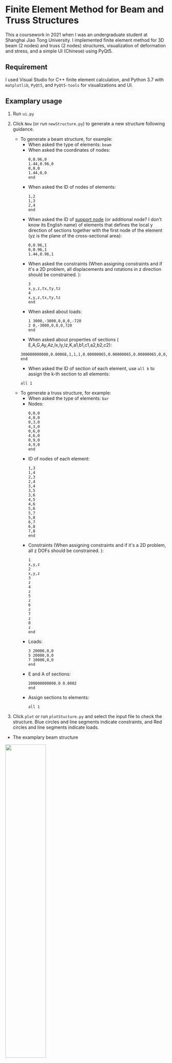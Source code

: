 # Finite Element Method for Beam and Truss Structures

This a coursework in 2021 when I was an undergraduate student at Shanghai Jiao Tong University. I implemented finite element method for 3D beam (2 nodes) and truss (2 nodes) structures, visualization of deformation and stress, and a simple UI (Chinese) using PyQt5.

## Requirement

I used Visual Studio for C++ finite element calculation, and Python 3.7 with `matplotlib`, `PyQt5`, and `PyQt5-tools` for visualizations and UI. 

## Examplary usage

1. Run `ui.py`
2. Click `New` (or run `newStructure.py`) to generate a new structure following guidance.
    * To generate a beam structure, for example:
        * When asked the type of elements: `beam`
        * When asked the coordinates of nodes:
            ```shell
            0,0.96,0
            1.44,0.96,0
            0,0,0
            1.44,0,0
            end
            ```
        * When asked the ID of nodes of elements:
            ```shell
            1,2
            1,3
            2,4
            end
            ```
        * When asked the ID of [support node](https://classes.engineering.wustl.edu/2009/spring/mase5513/abaqus/docs/v6.6/books/usb/default.htm?startat=pt06ch23s03alm08.html) (or additional node? I don't know its English name) of elements that defines the local y direction of sections together with the first node of the element (yz is the plane of the cross-sectional area): 
            ```shell
            0,0.96,1
            0,0.96,1
            1.44,0.96,1
            ```
        * When asked the constraints (When assigning constraints and if it's a 2D problem, all displacements and rotations in z direction should be constrained. ):
            ```shell
            3
            x,y,z,tx,ty,tz
            4 
            x,y,z,tx,ty,tz
            end
            ```
        * When asked about loads:
            ```shell
            1 3000,-3000,0,0,0,-720
            2 0,-3000,0,0,0,720
            end
            ```
        * When asked about properties of sections ( E,A,G,Ay,Az,Ix,Iy,Iz,K,a1,b1,c1,a2,b2,c2):
        ```shell
        300000000000,0.00068,1,1,1,0.00000065,0.00000065,0.00000065,0,0,0,0,0,0,0
        end
        ```
        * When asked the ID of section  of each element, use `all k` to assign the k-th section to all elements:
        ```shell
        all 1
        ```
    * To generate a truss structure, for example: 
        * When asked the type of elements: `bar`
        * Nodes:
            ```shell
            0,0,0
            4,0,0
            0,3,0
            4,3,0
            0,6,0
            4,6,0
            0,9,0
            4,9,0
            end
            ```
        * ID of nodes of each element:
            ```shell
            1,3
            1,4
            2,3
            2,4
            3,4
            3,5
            3,6
            4,5
            4,6
            5,6
            5,7
            5,8
            6,7
            6,8
            7,8
            end
            ```
        * Constraints (When assigning constraints and if it's a 2D problem, all z DOFs should be constrained. ):
            ```shell
            1
            x,y,z
            2 
            x,y,z
            3
            z 
            4 
            z 
            5 
            z 
            6 
            z 
            7 
            z 
            8 
            z 
            end
            ```
        * Loads:
            ```shell
            3 20000,0,0
            5 20000,0,0
            7 10000,0,0
            end
            ```
        * E and A of sections:
            ```shell
            200000000000.0 0.0002
            end
            ```
        * Assign sections to elements:
            ```shell
            all 1
            ```

3. Click `plot` or run `plotStucture.py` and select the input file to check the structure. Blue circles and line segments indicate constraints, and Red circles and line segments indicate loads. 

* The examplary beam structure

<image src=".assets/beam.png" width="50%"></image>

* The examplary truss structure

<image src=".assets/truss.png" width="50%"></image>

The figures are interactable in the UI. 

4. Click `compute` to call `csm.exe` compiled from the `csm` folder. `csm.exe` in the repo is in Chinese but I translate it into English in the source code `csm` without recompiling (since I don't have a windows PC currently and the project uses some libs like `windows.h`). 

5. Plot again to see the deformed configuration and stress

<image src=".assets/beam_res.png" width="50%"></image>

<image src=".assets/truss_res.png" width="50%"></image>

## More examples

* `bar_test_1.txt`:

<image src=".assets/bar_test_1.png" width="50%"></image>

* `beam_test_3.txt`:

<image src=".assets/beam_test_3.png" width="50%"></image>

* `beam_test_4.txt`:

<image src=".assets/beam_test_4.png" width="50%"></image>

* `beam_test_5.txt`:

<image src=".assets/beam_test_5.png" width="50%"></image>

* `final_test_beam.txt`:

<image src=".assets/final_test_beam.png" width="50%"></image>
